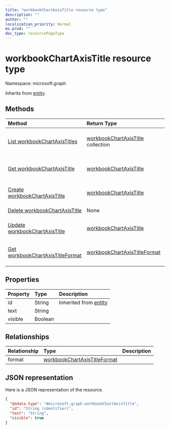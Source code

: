```yaml
---
title: "workbookChartAxisTitle resource type"
description: ""
author: ""
localization_priority: Normal
ms.prod: ""
doc_type: resourcePageType
---
```


# workbookChartAxisTitle resource type


Namespace: microsoft.graph




Inherits from [entity](../resources/entity.md)

## Methods
|Method|Return Type|Description|
|:---|:---|:---|
|[List workbookChartAxisTitles](../api/workbookchartaxistitle-list.md)|[workbookChartAxisTitle](../resources/workbookchartaxistitle.md) collection|List properties and relationships of the [workbookChartAxisTitle](../resources/workbookchartaxistitle.md) objects.|
|[Get workbookChartAxisTitle](../api/workbookchartaxistitle-get.md)|[workbookChartAxisTitle](../resources/workbookchartaxistitle.md)|Read properties and relationships of the [workbookChartAxisTitle](../resources/workbookchartaxistitle.md) object.|
|[Create workbookChartAxisTitle](../api/workbookchartaxistitle-create.md)|[workbookChartAxisTitle](../resources/workbookchartaxistitle.md)|Create a new [workbookChartAxisTitle](../resources/workbookchartaxistitle.md) object.|
|[Delete workbookChartAxisTitle](../api/workbookchartaxistitle-delete.md)|None|Deletes a [workbookChartAxisTitle](../resources/workbookchartaxistitle.md).|
|[Update workbookChartAxisTitle](../api/workbookchartaxistitle-update.md)|[workbookChartAxisTitle](../resources/workbookchartaxistitle.md)|Update the properties of a [workbookChartAxisTitle](../resources/workbookchartaxistitle.md) object.|
|[Get workbookChartAxisTitleFormat](../api/workbookchartaxistitleformat-get.md)|[workbookChartAxisTitleFormat](../resources/workbookchartaxistitleformat.md)|Read properties and relationships of the [workbookChartAxisTitleFormat](../resources/workbookchartaxistitleformat.md) object.|

## Properties
|Property|Type|Description|
|:---|:---|:---|
|id|String| Inherited from [entity](../resources/entity.md)|
|text|String||
|visible|Boolean||

## Relationships
|Relationship|Type|Description|
|:---|:---|:---|
|format|[workbookChartAxisTitleFormat](../resources/workbookchartaxistitleformat.md)||

## JSON representation
Here is a JSON representation of the resource.
<!-- {
  "blockType": "resource",
  "keyProperty": "id",
  "@odata.type": "microsoft.graph.workbookChartAxisTitle",
  "baseType": "microsoft.graph.entity",
  "openType": false
}
-->
``` json
{
  "@odata.type": "#microsoft.graph.workbookChartAxisTitle",
  "id": "String (identifier)",
  "text": "String",
  "visible": true
}
```

